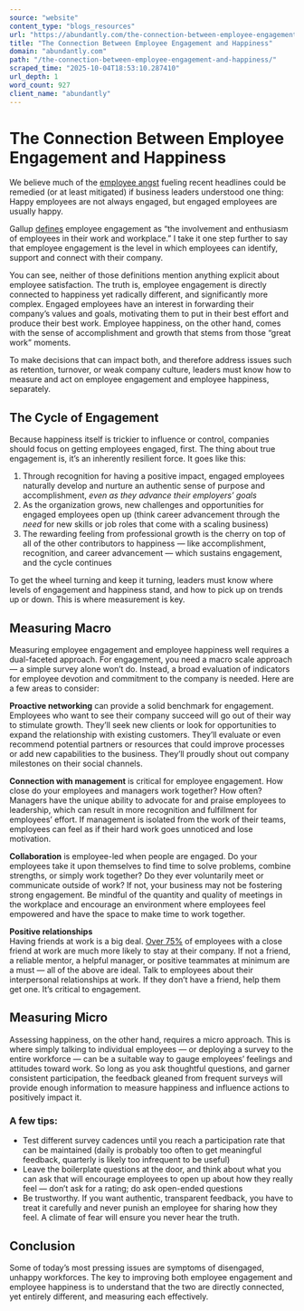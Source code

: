 ```yaml
---
source: "website"
content_type: "blogs_resources"
url: "https://abundantly.com/the-connection-between-employee-engagement-and-happiness/"
title: "The Connection Between Employee Engagement and Happiness"
domain: "abundantly.com"
path: "/the-connection-between-employee-engagement-and-happiness/"
scraped_time: "2025-10-04T18:53:10.287410"
url_depth: 1
word_count: 927
client_name: "abundantly"
---
```


# The Connection Between Employee Engagement and Happiness

We believe much of the [employee angst](https://finance.yahoo.com/news/gen-z-are-the-most-disgruntled-workers-and-thats-a-problem-for-employers-150517925.html?guccounter=1&guce_referrer=aHR0cHM6Ly93d3cuZ29vZ2xlLmNvbS8&guce_referrer_sig=AQAAALIk3esPFmRexqHmWzLLFbhoiQfnXrEPooQbUh9baxc-Ehv73K5M-QCW4MXHWSUKzBbjFr3095CUJJDTUEIIYX-cQFx3PLgQI15wBEiNWeO6pNOYVcXgRkwVxBZVleylI_rgykP5sjfCvzVMtNa3ffrx5sMxZkLp4fGFHlsPWJ_4) fueling recent headlines could be remedied (or at least mitigated) if business leaders understood one thing: Happy employees are not always engaged, but engaged employees are usually happy.

Gallup [defines](https://www.gallup.com/workplace/285674/improve-employee-engagement-workplace.aspx) employee engagement as “the involvement and enthusiasm of employees in their work and workplace.” I take it one step further to say that employee engagement is the level in which employees can identify, support and connect with their company.

You can see, neither of those definitions mention anything explicit about employee satisfaction. The truth is, employee engagement is directly connected to happiness yet radically different, and significantly more complex. Engaged employees have an interest in forwarding their company’s values and goals, motivating them to put in their best effort and produce their best work. Employee happiness, on the other hand, comes with the sense of accomplishment and growth that stems from those “great work” moments.

To make decisions that can impact both, and therefore address issues such as retention, turnover, or weak company culture, leaders must know how to measure and act on employee engagement and employee happiness, separately.

## The Cycle of Engagement

Because happiness itself is trickier to influence or control, companies should focus on getting employees engaged, first. The thing about true engagement is, it’s an inherently resilient force. It goes like this:

1. Through recognition for having a positive impact, engaged employees naturally develop and nurture an authentic sense of purpose and accomplishment, _even as they advance their employers’ goals_
2. As the organization grows, new challenges and opportunities for engaged employees open up (think career advancement through the _need_ for new skills or job roles that come with a scaling business)
3. The rewarding feeling from professional growth is the cherry on top of all of the other contributors to happiness — like accomplishment, recognition, and career advancement — which sustains engagement, and the cycle continues

To get the wheel turning and keep it turning, leaders must know where levels of engagement and happiness stand, and how to pick up on trends up or down. This is where measurement is key.

## Measuring Macro

Measuring employee engagement and employee happiness well requires a dual-faceted approach. For engagement, you need a macro scale approach — a simple survey alone won’t do. Instead, a broad evaluation of indicators for employee devotion and commitment to the company is needed. Here are a few areas to consider:

**Proactive networking** can provide a solid benchmark for engagement. Employees who want to see their company succeed will go out of their way to stimulate growth. They’ll seek new clients or look for opportunities to expand the relationship with existing customers. They’ll evaluate or even recommend potential partners or resources that could improve processes or add new capabilities to the business. They’ll proudly shout out company milestones on their social channels.

**Connection with management** is critical for employee engagement. How close do your employees and managers work together? How often? Managers have the unique ability to advocate for and praise employees to leadership, which can result in more recognition and fulfillment for employees’ effort. If management is isolated from the work of their teams, employees can feel as if their hard work goes unnoticed and lose motivation.

**Collaboration** is employee-led when people are engaged. Do your employees take it upon themselves to find time to solve problems, combine strengths, or simply work together? Do they ever voluntarily meet or communicate outside of work? If not, your business may not be fostering strong engagement. Be mindful of the quantity and quality of meetings in the workplace and encourage an environment where employees feel empowered and have the space to make time to work together.

**Positive relationships**  
Having friends at work is a big deal. [Over 75%](https://www.shrm.org/resourcesandtools/hr-topics/employee-relations/pages/workplace-romances-can-be-tricky-but-friendships-boost-retention.aspx#:~:text=Organizations%20that%20allow%20space%20or,to%20remain%20with%20their%20employer.) of employees with a close friend at work are much more likely to stay at their company. If not a friend, a reliable mentor, a helpful manager, or positive teammates at minimum are a must — all of the above are ideal. Talk to employees about their interpersonal relationships at work. If they don’t have a friend, help them get one. It’s critical to engagement.

## Measuring Micro

Assessing happiness, on the other hand, requires a micro approach. This is where simply talking to individual employees — or deploying a survey to the entire workforce — can be a suitable way to gauge employees’ feelings and attitudes toward work. So long as you ask thoughtful questions, and garner consistent participation, the feedback gleaned from frequent surveys will provide enough information to measure happiness and influence actions to positively impact it.

### A few tips:

* Test different survey cadences until you reach a participation rate that can be maintained (daily is probably too often to get meaningful feedback, quarterly is likely too infrequent to be useful)
* Leave the boilerplate questions at the door, and think about what you can ask that will encourage employees to open up about how they really feel — don’t ask for a rating; do ask open-ended questions
* Be trustworthy. If you want authentic, transparent feedback, you have to treat it carefully and never punish an employee for sharing how they feel. A climate of fear will ensure you never hear the truth.

## Conclusion

Some of today’s most pressing issues are symptoms of disengaged, unhappy workforces. The key to improving both employee engagement and employee happiness is to understand that the two are directly connected, yet entirely different, and measuring each effectively.
